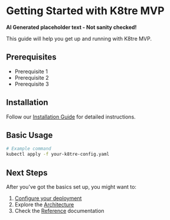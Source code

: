 # Getting Started with K8tre MVP

**AI Generated placeholder text - Not sanity checked!**

This guide will help you get up and running with K8tre MVP.

## Prerequisites

- Prerequisite 1
- Prerequisite 2
- Prerequisite 3

## Installation

Follow our [Installation Guide](guides/installation.md) for detailed instructions.

## Basic Usage

```bash
# Example command
kubectl apply -f your-k8tre-config.yaml
```

## Next Steps

After you've got the basics set up, you might want to:

1. [Configure your deployment](guides/configuration.md)
2. Explore the [Architecture](architecture.md)
3. Check the [Reference](reference.md) documentation
